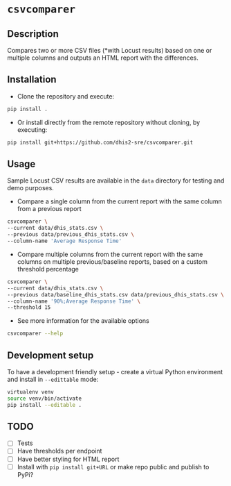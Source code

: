 # `csvcomparer`

## Description
Compares two or more CSV files (*with Locust results) based on one or multiple columns and outputs an HTML report with the differences.

## Installation
* Clone the repository and execute:
```sh
pip install .
```

* Or install directly from the remote repository without cloning, by executing:
```sh
pip install git+https://github.com/dhis2-sre/csvcomparer.git
```

## Usage

Sample Locust CSV results are available in the `data` directory for testing and demo purposes.

* Compare a single column from the current report with the same column from a previous report
```sh
csvcomparer \
--current data/dhis_stats.csv \
--previous data/previous_dhis_stats.csv \
--column-name 'Average Response Time'
```

* Compare multiple columns from the current report with the same columns on multiple previous/baseline reports, based on a custom threshold percentage
```sh
csvcomparer \
--current data/dhis_stats.csv \
--previous data/baseline_dhis_stats.csv data/previous_dhis_stats.csv \
--column-name '90%;Average Response Time' \
--threshold 15
```

* See more information for the available options
```sh
csvcomparer --help
```

## Development setup

To have a development friendly setup - create a virtual Python environment and install in `--edittable` mode:
```sh
virtualenv venv
source venv/bin/activate
pip install --editable .
```

## TODO
- [ ] Tests
- [ ] Have thresholds per endpoint
- [ ] Have better styling for HTML report
- [ ] Install with `pip install git+URL` or make repo public and publish to PyPi?
